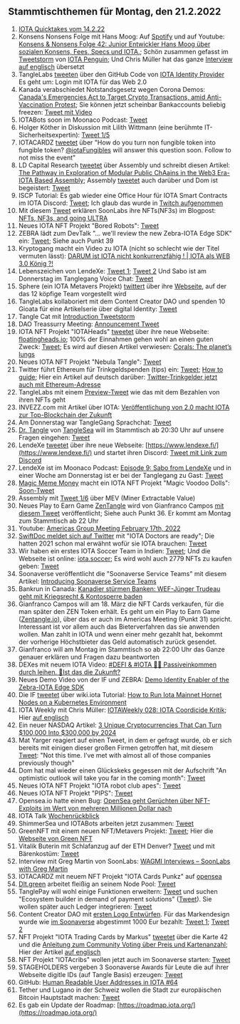 ## Stammtischthemen für Montag, den 21.2.2022

1. [IOTA Quicktakes vom 14.2.22](https://www.youtube.com/watch?v=PAQEKCt4-h8)
2. Konsens Nonsens Folge mit Hans Moog: Auf [Spotify](https://open.spotify.com/episode/5IDJ7oQiRoKSPuuRrgV1aO) und auf Youtube: [Konsens & Nonsens Folge 42: Junior Entwickler Hans Moog über sozialen Konsens, Fees, Specs und IOTA.](https://www.youtube.com/watch?v=4HNPlMsHQmw); Schön zusammen gefasst im [Tweetstorm](https://twitter.com/iota_penguin/status/1493644903900930053?s=20&t=qxU22Z-dop-YRpxwKXMp6w) von [IOTA Penguin](https://twitter.com/iota_penguin); Und Chris Müller hat das ganze [Interview auf englisch](https://www.youtube.com/watch?v=hIU2NVMJ7gg&t=16s) übersetzt
3. TangleLabs [tweeten](https://twitter.com/Tangle_Labs/status/1493337349161472000?s=20&t=Cc16b8qZNYZgwprkTck_fA) über den GitHub Code von [IOTA Identity Provider](https://github.com/cambriota/iota-identity-provider) Es geht um: Login mit IOTA für das Web 2.0
4. Kanada verabschiedet Notstandsgesetz wegen Corona Demos: [Canada's Emergencies Act to Target Crypto Transactions, amid Anti-Vaccination Protest](https://blockchain.news/news/canadas-emergencies-act-to-target-crypto-transactions-amid-anti-vaccination-protest); Sie können jetzt scheinbar Bankaccounts beliebig freezen: [Tweet mit Video](https://twitter.com/MartiniGuyYT/status/1493496975324598272?s=20&t=Cc16b8qZNYZgwprkTck_fA)
5. IOTABots soon im Moonaco Podcast: [Tweet](https://twitter.com/MoonacoPodcast/status/1493575837584695307?s=20&t=59riyXmT0zcIpMPioj9mpA)
6. Holger Köther in Diskussion mit Lilith Wittmann (eine berühmte IT-Sicherheitsexpertin): [Tweet 1/5](https://twitter.com/HolgerKoether/status/1493523285249777666?s=20&t=59riyXmT0zcIpMPioj9mpA) 
7. IOTACARDZ [tweetet](https://twitter.com/NFTiotacardz/status/1493546910355009537?s=20&t=59riyXmT0zcIpMPioj9mpA) über "How do you turn non fungible token into fungible token? [@iotaFungibles](https://twitter.com/iotaFungibles) will answer this question soon. Follow to not miss the event"
8. LD Capital Research [tweetet](https://twitter.com/LD_Capital/status/1493621768988532738?s=20&t=qxU22Z-dop-YRpxwKXMp6w) über Assembly und schreibt diesen Artikel: [The Pathway in Exploration of Modular Public ChAains in the Web3 Era- IOTA Based Assembly](https://medium.com/ld-capital/the-pathway-in-exploration-of-modular-public-chaains-in-the-web3-era-iota-based-assembly-38ddc06e1b3b); Assembly [tweetet](https://twitter.com/assembly_net/status/1493616230711889923?s=20&t=qxU22Z-dop-YRpxwKXMp6w) auch darüber und Dom ist begeistert: [Tweet](https://twitter.com/DomSchiener/status/1493610948279640075?s=20&t=qxU22Z-dop-YRpxwKXMp6w)
9. ISCP Tutorial: Es gab wieder eine Office Hour für IOTA Smart Contracts im IOTA Discord: [Tweet](https://twitter.com/assembly_net/status/1493223973307523076?s=20&t=59riyXmT0zcIpMPioj9mpA); Ich glaub das wurde in [Twitch aufgenommen](https://www.twitch.tv/videos/1299886409)
10. Mit diesem [Tweet](https://twitter.com/soon_labs/status/1493633125615763457?s=20&t=qxU22Z-dop-YRpxwKXMp6w) erklären SoonLabs ihre NFTs(NF3s) im Blogpost: [NFTs, NF3s, and going ULTRA](https://soonlabs.medium.com/nfts-nf3s-and-going-ultra-81a7f97bea4f)
11. Neues IOTA NFT Projekt "Bored Robots": [Tweet](https://twitter.com/BoredRobot_io/status/1493879795343634434?s=20&t=qxU22Z-dop-YRpxwKXMp6w)
12. ZEBRA lädt zum DevTalk "... we'll review the new Zebra-IOTA Edge SDK" ein: [Tweet](https://twitter.com/ZebraDevs/status/1493677497979920385?s=20&t=qxU22Z-dop-YRpxwKXMp6w); Siehe auch Punkt 39
13. Kryptogang macht ein Video zu IOTA (nicht so schlecht wie der Titel vermuten lässt): [DARUM ist IOTA nicht konkurrenzfähig ! | IOTA als WEB 3.0 König ?!](https://www.youtube.com/watch?v=1M_EE9WCuTk)
14. Lebenszeichen von LendeXe: [Tweet 1](https://twitter.com/LendeXeFinance/status/1493938418329477125?s=20&t=qxU22Z-dop-YRpxwKXMp6w); [Tweet 2](https://twitter.com/LendeXeFinance/status/1494206731727118337?s=20&t=jCQs-YagX5fEOFo2Xyl5qQ) Und Sabo ist am Donnerstag im Tanglegang Voice Chat: [Tweet](https://twitter.com/GangTangleTalk/status/1494283809897988103)
15. Sphere (ein IOTA Metavers Projekt) [twittert](https://twitter.com/Sphere_Hub_io/status/1493936588660912128?s=20&t=qxU22Z-dop-YRpxwKXMp6w) über ihre [Webseite](https://sphere-hub.io/team/), auf der das 12 köpfige Team vorgestellt wird
16. TangleLabs kollaboriert mit dem Content Creator DAO und spenden 10 Gioata für eine Artikelserie über digital Identity: [Tweet](https://twitter.com/Tangle_Labs/status/1493646193418723332?s=20&t=qxU22Z-dop-YRpxwKXMp6w)
17. Tangle Cat mit [Introduction Tweetstorm](https://twitter.com/tangle_cat/status/1480963550092922882?s=20&t=qxU22Z-dop-YRpxwKXMp6w)
18. DAO Treassurry Meeting: [Announcement Tweet](https://twitter.com/PhyloIota/status/1493969244026978312?s=20&t=qxU22Z-dop-YRpxwKXMp6w)
19. IOTA NFT Projekt "IOTAHeads" [tweetet](https://twitter.com/IotaHeads/status/1494058680857374720?s=20&t=jCQs-YagX5fEOFo2Xyl5qQ) über ihre neue Webseite: [floatingheads.io](https://floatingheads.io/); 100% der Einnahmen gehen wohl an einen guten Zweck: [Tweet](https://twitter.com/IotaHeads/status/1495417111296057344?s=20&t=_j6poQZToM1Q22R-KHVnlg); Es wird auf diesen Artikel verwiesen: [Corals: The planet’s lungs](https://medium.com/@FloatingHeads/corals-the-planets-lungs-5d6f0e1bd3f6)
20. Neues IOTA NFT Projekt "Nebula Tangle": [Tweet](https://twitter.com/NebulaTangle/status/1494017650380480519?s=20&t=jCQs-YagX5fEOFo2Xyl5qQ)
21. Twitter führt Ethereum für Trinkgeldspenden (tips) ein: [Tweet](https://twitter.com/TwitterSupport/status/1494008973581856768); [How to guide](https://help.twitter.com/de/using-twitter/tips); Hier ein Artikel auf deutsch darüber: [Twitter-Trinkgelder jetzt auch mit Ethereum-Adresse](https://www.btc-echo.de/schlagzeilen/nach-bitcoin-twitter-trinkgelder-jetzt-mit-ethereum-135252/)
22. TangleLabs mit einem [Preview-Tweet](https://twitter.com/adam_unchained/status/1494216746491805696?s=20&t=jCQs-YagX5fEOFo2Xyl5qQ) wie das mit dem Bezahlen von ihren NFTs geht
23. INVEZZ.com mit Artikel über IOTA: [Veröffentlichung von 2.0 macht IOTA zur Top-Blockchain der Zukunft](https://invezz.com/de/news/2022/02/16/veroffentlichung-von-2-0-macht-iota-zur-top-blockchain-der-zukunft/)
24. Am Donnerstag war TangleGang Sprachchat: [Tweet](https://twitter.com/GangTangleTalk/status/1494242801374187525?s=20)
25. [Dr. Tangle](https://twitter.com/dr_tangle) von [TangleSea](https://twitter.com/TangleSeaDeFi) will im Stammtisch ab 20:30 Uhr auf unsere Fragen eingehen: [Tweet](https://twitter.com/Vrom14286662/status/1494217047013830658?s=20)
26. LendeXe [tweetet](https://twitter.com/LendeXeFinance/status/1494261177165225985?s=20) über ihre neue Webseite: [https://www.lendexe.fi/](https://www.lendexe.fi/) und startet ihren Discord: [Tweet mit Link zum Discord](https://twitter.com/MoonacoPodcast/status/1494285624500760577?s=20)
27. LendeXe ist im Moonaco Podcast: [Episode 9: Sabo from LendeXe](https://open.spotify.com/episode/12TuQQDyc0LKY7IWoDKuCH?si=AX4WCajrSuOFoBYGYAauug&nd=1) und in einer Woche am Donnerstag ist er bei der Tanglegang zu Gast: [Tweet](https://twitter.com/GangTangleTalk/status/1494283809897988103?s=20)
28. [Magic Meme Money](https://twitter.com/Magic_MemeMoney) macht ein IOTA NFT Projekt "Magic Voodoo Dolls": [Soon-Tweet](https://twitter.com/Magic_MemeMoney/status/1494184482903138308?s=20)
29. Assembly mit [Tweet 1/6](https://twitter.com/assembly_net/status/1494265540050927617?s=20&t=TMc6Q2ik2ZGSXyB9UkUcSg) über MEV (Miner Extractable Value)
30. Neues Play to Earn Game [ZenTangle](https://zentangle.io/) wird von Gianfranco Campos [mit diesem Tweet](https://twitter.com/hassping/status/1494241307694231554?s=20&t=TMc6Q2ik2ZGSXyB9UkUcSg) veröffentlicht; Siehe auch Punkt 36. Er kommt am Montag zum Stammtisch ab 22 Uhr
31. Youtube: [Americas Group Meeting February 17th, 2022](https://www.youtube.com/watch?v=QTFdQ4epQSY)
32. [SwiftDoc meldet sich auf Twitter](https://twitter.com/SwiftDoc_/status/1494364181151113216?s=20&t=RMGsgdYbFVUxL_Zi7bhLFA) mit "IOTA Doctors are ready"; Die hatten 2021 schon mal erwähnt wofür sie IOTA brauchen: [Tweet](https://twitter.com/SwiftDoc_/status/1421549635403845636?s=20&t=RMGsgdYbFVUxL_Zi7bhLFA)
33. Wir haben ein erstes IOTA Soccer Team in Indien: [Tweet](https://twitter.com/IOTASoccerTeam/status/1494363520292380680?s=20&t=mY4s-fltAxrQYSpvxBj_3g); Und die Webseite ist online: [iota.soccer](https://iota.soccer/); Es wird wohl auch 2779 NFTs zu kaufen geben: [Tweet](https://twitter.com/IOTASoccerTeam/status/1494905012358565890?s=20&t=CIr45hy-zn29AeP7l5dI1w)
34. Soonaverse veröffentlicht die "Soonaverse Service Teams" mit diesem Artikel: [Introducing Soonaverse Service Teams](https://soonlabs.medium.com/introducing-soonaverse-service-teams-f762196ebad7)
35. Bankrun in Canada: [Kanadier stürmen Banken: WEF-Jünger Trudeau geht mit Kriegsrecht & Kontosperre baden](https://www.wochenblick.at/welt/kanadier-stuermen-banken-wef-juenger-trudeau-geht-mit-kriegsrecht-kontosperre-baden/?s=08)
36. Gianfranco Campos will am 18. März die NFT Cards verkaufen, für die man später den ZEN Token erhält. Es geht um ein Play to Earn Game ([Zentangle.io](https://zentangle.io/)), über das er auch im Americas Meeting (Punkt 31) spricht. Interessant ist vor allem auch das Bieterverfahren das sie anwenden wollen. Man zahlt in IOTA und wenn einer mehr gezahlt hat, bekommt der vorherige Höchstbieter das Geld automatisch zurück gesendet. 
37. Gianfranco will am Montag im Stammtisch so ab 22:00 Uhr das Ganze genauer erklären und Fragen dazu beantworten
38. DEXes mit neuem IOTA Video: [#DEFI & #IOTA 🤜🤛 Passiveinkommen durch leihen. 🦾Ist das die Zukunft?](https://www.youtube.com/watch?v=vGUZAxtgsnM&feature=youtu.be)
39. Neues Demo Video von der IF und ZEBRA: [Demo Identity Enabler of the Zebra-IOTA Edge SDK](https://www.youtube.com/watch?v=UdYrlMgdy5g)
40. Die IF [tweetet](https://twitter.com/iota/status/1494627792083902465) über wiki.iota Tutorial: [How to Run Iota Mainnet Hornet Nodes on a Kubernetes Environment](https://wiki.iota.org/chrysalis-docs/tutorials/mainnet_hornet_node_k8s)
41. IOTA Weekly mit Chris Müller: [IOTAWeekly 028: IOTA Coordicide Kritik](https://www.youtube.com/watch?v=fqM5aTeh-iE&feature=youtu.be); Hier [auf englisch](https://www.youtube.com/watch?v=dx7aflxI570)
42. Ein neuer NASDAQ Artikel: [3 Unique Cryptocurrencies That Can Turn $100,000 Into $300,000 by 2024](https://www.nasdaq.com/articles/3-unique-cryptocurrencies-that-can-turn-%24100000-into-%24300000-by-2024)
43. Mat Yarger reagiert auf einen Tweet, in dem er gefragt wurde, ob er sich bereits mit einigen dieser großen Firmen getroffen hat, mit diesem [Tweet](https://twitter.com/Mat_Yarger/status/1492286740991815683?s=20): "Not this time. I’ve met with almost all of those companies previously though" 
44. Dom hat mal wieder einen Glückskeks gegessen mit der Aufschrift "An optimistic outlook will take you far in the coming month": [Tweet](https://twitter.com/DomSchiener/status/1494776411227308035?s=20&t=kFXCAV8-SPErnqw0bFUB1Q)
45. Neues IOTA NFT Projekt "IOTA robot club apes": [Tweet](https://twitter.com/IotaApes/status/1495112946841759756?s=20&t=KlVA6M1B-n2X_FbyeKqRmA)
46. Neues IOTA NFT Projekt "PIPS": [Tweet](https://twitter.com/_illriz_/status/1494411315615612928?s=20&t=KlVA6M1B-n2X_FbyeKqRmA)
47. Opensea.io hatte einen Bug: [OpenSea geht Gerüchten über NFT-Exploits im Wert von mehreren Millionen Dollar nach](https://www.kreuznacher-rundschau.de/opensea-geht-geruechten-ueber-nft-exploits-im-wert-von-mehreren-millionen-dollar-nach/)
48. IOTA Talk [Wochenrückblick](https://www.iota-talk.com/index.php?article/160-wochenr%C3%BCckblick-vom-13-bis-19-februar-2022/)
49. ShimmerSea und IOTABots arbeiten jetzt zusammen: [Tweet](https://twitter.com/ShimmerSeaDefi/status/1495352530322145281?s=20&t=cq1VvW9FmROqR1l7rV5a2A)
50. GreenNFT mit einem neuen NFT/Metavers Projekt: [Tweet](https://twitter.com/CastersOfGaia/status/1495356644611575812?s=20&t=CiijgEUKjv1t1WhaA4xWdw); Hier die [Webseite von Green NFT](https://greennfts.co.uk/)
51. Vitalik Buterin mit Schlafanzug auf der ETH Denver? [Tweet](https://twitter.com/army_shiba/status/1495399132147630089?s=20&t=CiijgEUKjv1t1WhaA4xWdw) und mit Bärenkostüm: [Tweet](https://twitter.com/LilMoonLambo/status/1495570998560792578?s=20&t=RHPRTmdIeIPv6E2cKgUKmQ)
52. Interview mit Greg Martin von SoonLabs: [WAGMI Interviews – SoonLabs with Greg Martin](https://iotahispano.com/wagmi-interviews-soonlabs-with-greg-martin/)
53. IOTACARDZ mit neuem NFT Projekt "IOTA Cards Punkz" auf [opensea](https://opensea.io/collection/iotacardz-punkz)
54. [Dlt.green](https://twitter.com/dlt_green) arbeitet fleißig an seinem Node Pool: [Tweet](https://twitter.com/dlt_green/status/1495367110339534849?s=20&t=CiijgEUKjv1t1WhaA4xWdw)
55. TanglePay will wohl einige Funktionen erweitern: [Tweet](https://twitter.com/tanglepaycom/status/1495595437931511809?s=20&t=RHPRTmdIeIPv6E2cKgUKmQ) und suchen "Ecosystem builder in demand of payment solutions" ([Tweet](https://twitter.com/tanglepaycom/status/1495596375689797634?s=20&t=RHPRTmdIeIPv6E2cKgUKmQ)). Sie wollen später auch Ledger integrieren: [Tweet](https://twitter.com/tanglepaycom/status/1495646678422257667?s=20&t=RHPRTmdIeIPv6E2cKgUKmQ)
56. Content Creator DAO mit [ersten Logo Entwürfen](https://www.figma.com/proto/oMw9fyTlE9V7iBg4io1RNE/IOTA-COMMUNITY-LOGO?page-id=0%3A1&node-id=227%3A164&viewport=241%2C48%2C0.04&scaling=scale-down&starting-point-node-id=227%3A2&hide-ui=1). Für das Markendesign wurde wie [im Soonaverse](https://soonaverse.com/proposal/0xbe264bef5306d1fdb81b8ad30a5d78d7efd92b3f/overview) abgestimmt 1000 Eur bezahlt: [Tweet 1](https://twitter.com/IOTAcontentDAO/status/1495277005020880898?s=20&t=RHPRTmdIeIPv6E2cKgUKmQ); [Tweet 2](https://twitter.com/IOTAcontentDAO/status/1495510245736853506?s=20&t=RHPRTmdIeIPv6E2cKgUKmQ)
57. NFT Projekt "IOTA Trading Cards by Markus" [tweetet](https://twitter.com/FranklMarkus/status/1495472959594577928?s=20&t=RHPRTmdIeIPv6E2cKgUKmQ) über die Karte 42 und die [Anleitung zum Community Voting über Preis und Kartenanzahl](https://www.iotatradingcards.com/community-voting-instructions/du-entscheidest-deutsch); Hier der Artikel [auf englisch](https://www.iotatradingcards.com/community-voting-instructions/you-decide-english)
58. NFT Projekt "IOTAcribs" wollen jetzt auch im Soonaverse starten: [Tweet](https://twitter.com/iotacribs/status/1495477101482418182?s=20&t=RHPRTmdIeIPv6E2cKgUKmQ)
59. STAGEHOLDERS vergeben 3 Soonaverse Awards für Leute die auf ihrer Webseite digitle IDs (auf Tangle Basis) erzeugen: [Tweet](https://twitter.com/einfachIOTA/status/1495751494414573571?s=20&t=g2RymnE1t95jLaNztrI-VA)
60. GitHub: [Human Readable User Addresses in IOTA #64](https://github.com/iotaledger/tips/discussions/64)
61. Tether und Lugano in der Schweiz wollen die Stadt zur europäischen Bitcoin Hauptstadt machen: [Tweet](https://twitter.com/Tether_to/status/1495709553010397185?s=20&t=FqLQQR-GHaJQ4pd2sp6yjQ)
62. Es gab ein Update der Roadmap: [https://roadmap.iota.org/](https://roadmap.iota.org/)

